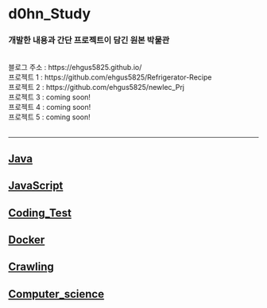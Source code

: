 d0hn_Study
=============

### 개발한 내용과 간단 프로젝트이 담긴 원본 박물관

<br>
블로그 주소 : https://ehgus5825.github.io/ <br>
프로젝트 1 : https://github.com/ehgus5825/Refrigerator-Recipe<br>
프로젝트 2 : https://github.com/ehgus5825/newlec_Prj<br>
프로젝트 3 : coming soon!<br>
프로젝트 4 : coming soon!<br>
프로젝트 5 : coming soon!<br>
<br>
<hr/>

## [Java](java/)
## [JavaScript](javascript/)
## [Coding_Test](coding_test/)
## [Docker](docker%20tutorial/)
## [Crawling](crawling/)
## [Computer_science](computer%20science/)